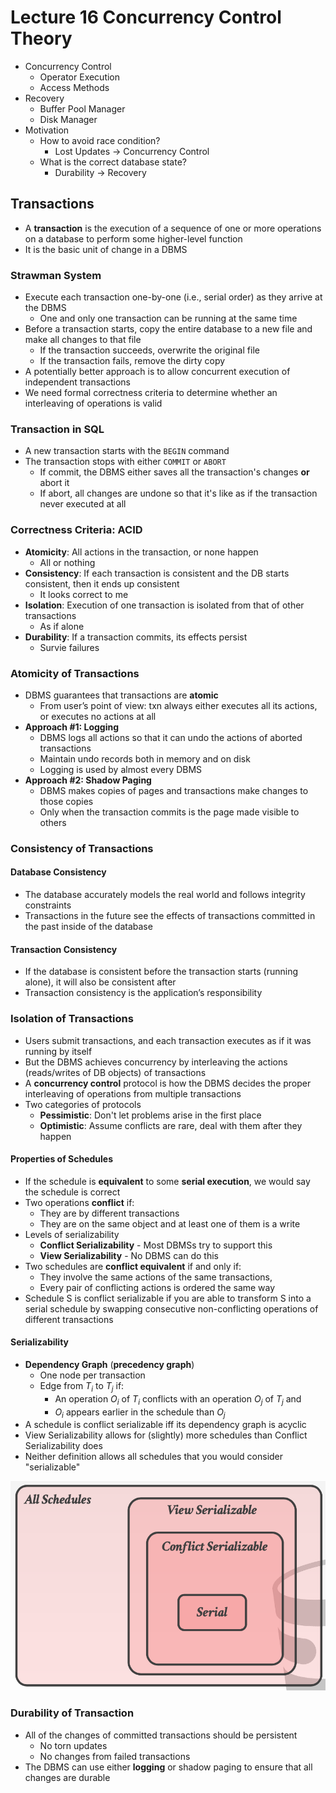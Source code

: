 # Lecture 16 Concurrency Control Theory

* Concurrency Control
  * Operator Execution
  * Access Methods
* Recovery
  * Buffer Pool Manager
  * Disk Manager
* Motivation
  * How to avoid race condition?
    * Lost Updates -> Concurrency Control
  * What is the correct database state?
    * Durability -> Recovery

## Transactions

* A **transaction** is the execution of a sequence of one or more operations on a database to perform some higher-level function
* It is the basic unit of change in a DBMS

### Strawman System

* Execute each transaction one-by-one (i.e., serial order) as they arrive at the DBMS
  * One and only one transaction can be running at the same time
* Before a transaction starts, copy the entire database to a new file and make all changes to that file
  * If the transaction succeeds, overwrite the original file
  * If the transaction fails, remove the dirty copy
* A potentially better approach is to allow concurrent execution of independent transactions
* We need formal correctness criteria to determine whether an interleaving of operations is valid

### Transaction in SQL

* A new transaction starts with the `BEGIN` command
* The transaction stops with either `COMMIT` or `ABORT`
  * If commit, the DBMS either saves all the transaction's changes **or** abort it
  * If abort, all changes are undone so that it's like as if the transaction never executed at all

### Correctness Criteria: ACID

* **Atomicity**: All actions in the transaction, or none happen
  * All or nothing
* **Consistency**: If each transaction is consistent and the DB starts consistent, then it ends up consistent
  * It looks correct to me
* **Isolation**: Execution of one transaction is isolated from that of other transactions
  * As if alone
* **Durability**: If a transaction commits, its effects persist
  * Survie failures

### Atomicity of Transactions

* DBMS guarantees that transactions are **atomic**
  * From user’s point of view: txn always either executes all its actions, or executes no actions at all
* **Approach #1: Logging**
  * DBMS logs all actions so that it can undo the actions of aborted transactions
  * Maintain undo records both in memory and on disk
  * Logging is used by almost every DBMS
* **Approach #2: Shadow Paging**
  * DBMS makes copies of pages and transactions make changes to those copies
  * Only when the transaction commits is the page made visible to others

### Consistency of Transactions

#### Database Consistency

* The database accurately models the real world and follows integrity constraints
* Transactions in the future see the effects of transactions committed in the past inside of the database

#### Transaction Consistency

* If the database is consistent before the transaction starts (running alone), it will also be consistent after
* Transaction consistency is the application’s responsibility

### Isolation of Transactions

* Users submit transactions, and each transaction executes as if it was running by itself
* But the DBMS achieves concurrency by interleaving the actions (reads/writes of DB objects) of transactions
* A **concurrency control** protocol is how the DBMS decides the proper interleaving of operations from multiple transactions
* Two categories of protocols
  * **Pessimistic**: Don't let problems arise in the first place
  * **Optimistic**: Assume conflicts are rare, deal with them after they happen

#### Properties of Schedules

* If the schedule is **equivalent** to some **serial execution**, we would say the schedule is correct
* Two operations **conflict** if:
  * They are by different transactions
  * They are on the same object and at least one of them is a write
* Levels of serializability
  * **Conflict Serializability** - Most DBMSs try to support this
  * **View Serializability** - No DBMS can do this
* Two schedules are **conflict equivalent** if and only if:
  * They involve the same actions of the same transactions,
  * Every pair of conflicting actions is ordered the same way
* Schedule S is conflict serializable if you are able to transform S into a serial schedule by swapping consecutive non-conflicting operations of different transactions

#### Serializability

* **Dependency Graph** (**precedency graph**)
  * One node per transaction
  * Edge from $T_i$ to $T_j$ if:
    * An operation $O_i$ of $T_i$ conflicts with an operation $O_j$ of $T_j$ and
    * $O_i$ appears earlier in the schedule than $O_j$
* A schedule is conflict serializable iff its dependency graph is acyclic
* View Serializability allows for (slightly) more schedules than Conflict Serializability does
* Neither definition allows all schedules that you would consider "serializable"

![universe_of_schedules](images/lecture16-concurrencycontrol/universe_of_schedules.png)

### Durability of Transaction

* All of the changes of committed transactions should be persistent
  * No torn updates
  * No changes from failed transactions
* The DBMS can use either **logging** or shadow paging to ensure that all changes are durable
